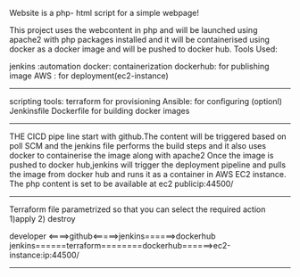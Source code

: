 Website is a php- html script for a simple webpage!

This project uses the webcontent in php  and will be launched using apache2 with php packages installed and it will be containerised using docker as a docker image and will be pushed to docker hub.
Tools Used:

jenkins :automation
docker: containerization
dockerhub: for publishing image 
AWS : for deployment(ec2-instance)
************************************
scripting tools:
terraform for provisioning
Ansible: for configuring (optionl)
Jenkinsfile 
Dockerfile for building docker images



**********************************************

THE CICD pipe line start with github.The content will be triggered based on poll SCM and the jenkins file performs the build steps and it also uses docker to containerise the image along with apache2
Once the image is pushed to docker hub,jenkins will trigger the deployment pipeline and pulls the image from docker hub and runs it as a container in AWS EC2 instance.
The php content is set to be available at ec2 publicip:44500/


********************************************************************************************************************************************************
Terraform file parametrized so that you can select the required action 1)apply 2) destroy

developer <====>github<=====>jenkins======>dockerhub
jenkins======terraform========dockerhub======>ec2-instance:ip:44500/
******************************************************************************************
